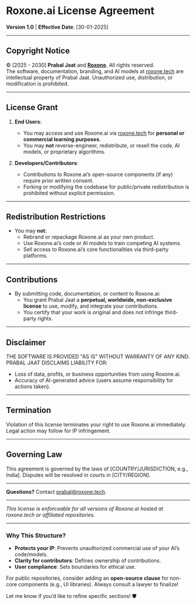 # Roxone.ai License Agreement  
**Version 1.0** | **Effective Date**: [30-01-2025]  

---

## **Copyright Notice**  
© [2025 - 2030] **Prabal Jaat** and **[Roxone](https://roxone.io)**. All rights reserved.  
The software, documentation, branding, and AI models at [roxone.tech](https://roxone.tech) are intellectual property of Prabal Jaat. Unauthorized use, distribution, or modification is prohibited.  

---

## **License Grant**  
1. **End Users**:  
   - You may access and use Roxone.ai via [roxone.tech](https://roxone.tech) for **personal or commercial learning purposes**.  
   - You may **not** reverse-engineer, redistribute, or resell the code, AI models, or proprietary algorithms.  

2. **Developers/Contributors**:  
   - Contributions to Roxone.ai’s open-source components (if any) require prior written consent.  
   - Forking or modifying the codebase for public/private redistribution is prohibited without explicit permission.  

---

## **Redistribution Restrictions**  
- You may **not**:  
  - Rebrand or repackage Roxone.ai as your own product.  
  - Use Roxone.ai’s code or AI models to train competing AI systems.  
  - Sell access to Roxone.ai’s core functionalities via third-party platforms.  

---

## **Contributions**  
- By submitting code, documentation, or content to Roxone.ai:  
  - You grant Prabal Jaat a **perpetual, worldwide, non-exclusive license** to use, modify, and integrate your contributions.  
  - You certify that your work is original and does not infringe third-party rights.  

---

## **Disclaimer**  
THE SOFTWARE IS PROVIDED "AS IS" WITHOUT WARRANTY OF ANY KIND. PRABAL JAAT DISCLAIMS LIABILITY FOR:  
- Loss of data, profits, or business opportunities from using Roxone.ai.  
- Accuracy of AI-generated advice (users assume responsibility for actions taken).  

---

## **Termination**  
Violation of this license terminates your right to use Roxone.ai immediately. Legal action may follow for IP infringement.  

---

## **Governing Law**  
This agreement is governed by the laws of [COUNTRY/JURISDICTION, e.g., India]. Disputes will be resolved in courts in [CITY/REGION].  

---

**Questions?** Contact [prabal@roxone.tech](mailto:prabal@tuta.io).  

---

*This license is enforceable for all versions of Roxone.ai hosted at roxone.tech or affiliated repositories.*  

---

### **Why This Structure?**  
- **Protects your IP**: Prevents unauthorized commercial use of your AI’s code/models.  
- **Clarity for contributors**: Defines ownership of contributions.  
- **User compliance**: Sets boundaries for ethical use.  

For public repositories, consider adding an **open-source clause** for non-core components (e.g., UI libraries). Always consult a lawyer to finalize!  

Let me know if you’d like to refine specific sections! 🛡️
